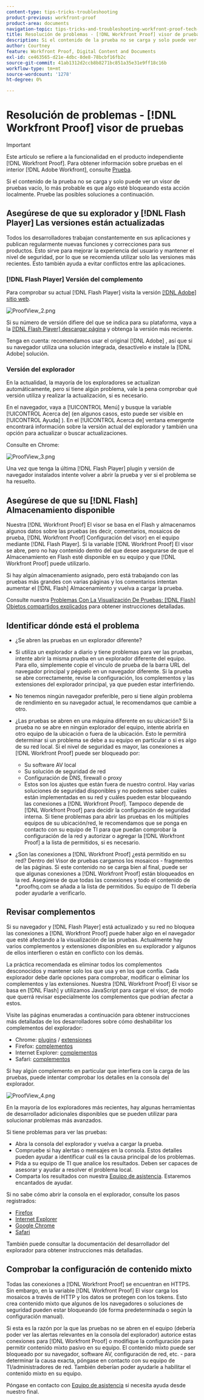 ```yaml
---
content-type: tips-tricks-troubleshooting
product-previous: workfront-proof
product-area: documents
navigation-topic: tips-tricks-and-troubleshooting-workfront-proof-tech-corner
title: Resolución de problemas - [!DNL Workfront Proof] visor de pruebas
description: Si el contenido de la prueba no se carga y solo puede ver un visor de pruebas vacío, lo más probable es que algo esté bloqueando esta acción localmente. Pruebe las posibles soluciones a continuación.
author: Courtney
feature: Workfront Proof, Digital Content and Documents
exl-id: ce463565-d21e-4dbc-8de8-78bcbf16fb2c
source-git-commit: 41ab1312d2ccb8b8271bc851a35e31e9ff18c16b
workflow-type: tm+mt
source-wordcount: '1278'
ht-degree: 0%

---
```


# Resolución de problemas - [!DNL Workfront Proof] visor de pruebas

>[!IMPORTANT]
>
>Este artículo se refiere a la funcionalidad en el producto independiente [!DNL Workfront Proof]. Para obtener información sobre pruebas en el interior [!DNL Adobe Workfront], consulte [Prueba](../../../review-and-approve-work/proofing/proofing.md).

Si el contenido de la prueba no se carga y solo puede ver un visor de pruebas vacío, lo más probable es que algo esté bloqueando esta acción localmente. Pruebe las posibles soluciones a continuación.

## Asegúrese de que su explorador y [!DNL Flash Player] Las versiones están actualizadas

Todos los desarrolladores trabajan constantemente en sus aplicaciones y publican regularmente nuevas funciones y correcciones para sus productos. Esto sirve para mejorar la experiencia del usuario y mantener el nivel de seguridad, por lo que se recomienda utilizar solo las versiones más recientes. Esto también ayuda a evitar conflictos entre las aplicaciones.

### [!DNL Flash Player] Versión del complemento

Para comprobar su actual [!DNL Flash Player] visita la versión [[!DNL Adobe] sitio web](http://www.adobe.com/software/flash/about/).

![ProofView_2.png](assets/proofview-2-350x199.png)

Si su número de versión difiere del que se indica para su plataforma, vaya a la [[!DNL Flash Player] descargar página](http://get.adobe.com/flashplayer/otherversions/) y obtenga la versión más reciente.

Tenga en cuenta: recomendamos usar el original [!DNL Adobe] , así que si su navegador utiliza una solución integrada, desactívelo e instale la [!DNL Adobe] solución.

### Versión del explorador

En la actualidad, la mayoría de los exploradores se actualizan automáticamente, pero si tiene algún problema, vale la pena comprobar qué versión utiliza y realizar la actualización, si es necesario.

En el navegador, vaya a [!UICONTROL Menú] y busque la variable [!UICONTROL Acerca de] (en algunos casos, esto puede ser visible en [!UICONTROL Ayuda] ). En el [!UICONTROL Acerca de] ventana emergente encontrará información sobre la versión actual del explorador y también una opción para actualizar o buscar actualizaciones.

Consulte en Chrome:

![ProofView_3.png](assets/proofview-3-350x206.png)

Una vez que tenga la última [!DNL Flash Player] plugin y versión de navegador instalados intente volver a abrir la prueba y ver si el problema se ha resuelto.

## Asegúrese de que su [!DNL Flash] Almacenamiento disponible

Nuestra [!DNL Workfront Proof] El visor se basa en el Flash y almacenamos algunos datos sobre las pruebas (es decir, comentarios, mosaicos de prueba, [!DNL Workfront Proof] Configuración del visor) en el equipo mediante [!DNL Flash Player]. Si la variable [!DNL Workfront Proof] El visor se abre, pero no hay contenido dentro del que desee asegurarse de que el Almacenamiento en Flash esté disponible en su equipo y que [!DNL Workfront Proof] puede utilizarlo.

Si hay algún almacenamiento asignado, pero está trabajando con las pruebas más grandes con varias páginas y los comentarios intentan aumentar el [!DNL Flash] Almacenamiento y vuelva a cargar la prueba.

Consulte nuestra [Problemas Con La Visualización De Pruebas: [!DNL Flash] Objetos compartidos explicados](../../../workfront-proof/wp-tech-corner/troubleshooting/view-proof-flash-shared-object.md) para obtener instrucciones detalladas.

## Identificar dónde está el problema

* ¿Se abren las pruebas en un explorador diferente?
* Si utiliza un explorador a diario y tiene problemas para ver las pruebas, intente abrir la misma prueba en un explorador diferente del equipo. Para ello, simplemente copie el vínculo de prueba de la barra URL del navegador principal y péguelo en un navegador diferente. Si la prueba se abre correctamente, revise la configuración, los complementos y las extensiones del explorador principal, ya que pueden estar interfiriendo.
* No tenemos ningún navegador preferible, pero si tiene algún problema de rendimiento en su navegador actual, le recomendamos que cambie a otro.
* ¿Las pruebas se abren en una máquina diferente en su ubicación?
Si la prueba no se abre en ningún explorador del equipo, intente abrirla en otro equipo de la ubicación o fuera de la ubicación. Esto le permitirá determinar si un problema se debe a su equipo en particular o si es algo de su red local.
Si el nivel de seguridad es mayor, las conexiones a [!DNL Workfront Proof] puede ser bloqueado por:

   * Su software AV local
   * Su solución de seguridad de red
   * Configuración de DNS, firewall o proxy
   * Estos son los ajustes que están fuera de nuestro control. Hay varias soluciones de seguridad disponibles y no podemos saber cuáles están implementadas en su red y cuáles pueden estar bloqueando las conexiones a [!DNL Workfront Proof]. Tampoco depende de [!DNL Workfront Proof] para decidir la configuración de seguridad interna. Si tiene problemas para abrir las pruebas en los múltiples equipos de su ubicación/red, le recomendamos que se ponga en contacto con su equipo de TI para que puedan comprobar la configuración de la red y autorizar o agregar la [!DNL Workfront Proof] a la lista de permitidos, si es necesario.

* ¿Son las conexiones a [!DNL Workfront Proof] ¿está permitido en su red?
Dentro del Visor de pruebas cargamos los mosaicos - fragmentos de las páginas. Si este contenido no se carga bien al final, puede ser que algunas conexiones a [!DNL Workfront Proof] están bloqueados en la red. Asegúrese de que todas las conexiones y todo el contenido de *.proofhq.com se añada a la lista de permitidos. Su equipo de TI debería poder ayudarle a verificarlo.

## Revisar complementos

Si su navegador y [!DNL Flash Player] está actualizado y su red no bloquea las conexiones a [!DNL Workfront Proof] puede haber algo en el navegador que esté afectando a la visualización de las pruebas. Actualmente hay varios complementos y extensiones disponibles en su explorador y algunos de ellos interfieren o están en conflicto con los demás.

La práctica recomendada es eliminar todos los complementos desconocidos y mantener solo los que usa y en los que confía. Cada explorador debe darle opciones para comprobar, modificar o eliminar los complementos y las extensiones. Nuestra [!DNL Workfront Proof] El visor se basa en [!DNL Flash] y utilizamos JavaScript para cargar el visor, de modo que querrá revisar especialmente los complementos que podrían afectar a estos.

Visite las páginas enumeradas a continuación para obtener instrucciones más detalladas de los desarrolladores sobre cómo deshabilitar los complementos del explorador:

* Chrome: [plugins](https://support.google.com/chrome/answer/142064?hl=en-GB) / [extensiones](https://support.google.com/chrome/answer/113907?hl=en-GB)
* Firefox: [complementos](https://support.mozilla.org/en-US/kb/disable-or-remove-add-ons)
* Internet Explorer: [complementos](http://windows.microsoft.com/en-GB/internet-explorer/manage-add-ons#ie=ie-11)
* Safari: [complementos](http://support.apple.com/en-gb/HT203353)

Si hay algún complemento en particular que interfiera con la carga de las pruebas, puede intentar comprobar los detalles en la consola del explorador.

![ProofView_4.png](assets/proofview-4-350x57.png)

En la mayoría de los exploradores más recientes, hay algunas herramientas de desarrollador adicionales disponibles que se pueden utilizar para solucionar problemas más avanzados.

Si tiene problemas para ver las pruebas:

* Abra la consola del explorador y vuelva a cargar la prueba.
* Compruebe si hay alertas o mensajes en la consola. Estos detalles pueden ayudar a identificar cuál es la causa principal de los problemas.
* Pida a su equipo de TI que analice los resultados. Deben ser capaces de asesorar y ayudar a resolver el problema local.
* Comparta los resultados con nuestra [Equipo de asistencia](https://support.workfront.com/hc/en-us/requests/new). Estaremos encantados de ayudar.

Si no sabe cómo abrir la consola en el explorador, consulte los pasos registrados:

* [Firefox](http://screencast.com/t/eP6FRtk4vxWS)
* [Internet Explorer](http://screencast.com/t/bYzq1iQv)
* [Google Chrome](http://screencast.com/t/2anpeAzOOyj)
* [Safari](http://screencast.com/t/rnOvgl3GidjL)

También puede consultar la documentación del desarrollador del explorador para obtener instrucciones más detalladas.

## Comprobar la configuración de contenido mixto

Todas las conexiones a [!DNL Workfront Proof] se encuentran en HTTPS. Sin embargo, en la variable [!DNL Workfront Proof] El visor carga los mosaicos a través de HTTP y los datos se protegen con los tokens. Esto crea contenido mixto que algunos de los navegadores o soluciones de seguridad pueden estar bloqueando (de forma predeterminada o según la configuración manual).

Si esta es la razón por la que las pruebas no se abren en el equipo (debería poder ver las alertas relevantes en la consola del explorador) autorice estas conexiones para [!DNL Workfront Proof] o modifique la configuración para permitir contenido mixto pasivo en su equipo. El contenido mixto puede ser bloqueado por su navegador, software AV, configuración de red, etc. - para determinar la causa exacta, póngase en contacto con su equipo de TI/administradores de red. También deberían poder ayudarle a habilitar el contenido mixto en su equipo.

Póngase en contacto con [Equipo de asistencia](https://support.workfront.com/hc/en-us/requests/new) si necesita ayuda desde nuestro final.
